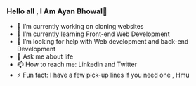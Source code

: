 ### Hello all , I Am Ayan Bhowal👋

- 🔭 I’m currently working on cloning websites 
- 🌱 I’m currently learning Front-end Web Development
- 🤔 I’m looking for help with Web development and back-end Development
- 💬 Ask me about life
- 📫 How to reach me: Linkedin and Twitter
- ⚡ Fun fact: I have a few pick-up lines if you need one , Hmu

